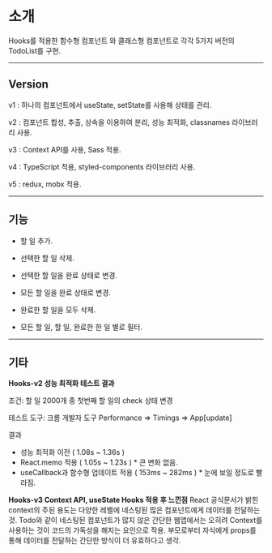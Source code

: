 # 소개

Hooks를 적용한 함수형 컴포넌트 와 클래스형 컴포넌트로 각각 5가지 버전의 TodoList를 구현.

---

## Version
v1 : 하나의 컴포넌트에서 useState, setState를 사용해 상태를 관리.

v2 : 컴포넌트 합성, 추출, 상속을 이용하여 분리, 성능 최적화, classnames 라이브러리 사용.

v3 : Context API를 사용, Sass 적용.

v4 : TypeScript 적용, styled-components 라이브러리 사용.

v5 : redux, mobx 적용.

---

## 기능

- 할 일 추가.

- 선택한 할 일 삭제.

- 선택한 할 일을 완료 상태로 변경.

- 모든 할 일을 완료 상태로 변경.

- 완료한 할 일을 모두 삭제.

- 모든 할 일, 할 일, 완료한 한 일 별로 필터.

---

## 기타

**Hooks-v2 성능 최적화 테스트 결과**

조건: 할 일 2000개 중 첫번째 할 일의 check 상태 변경

테스트 도구: 크롬 개발자 도구 Performance => Timings => App[update]

결과
- 성능 최적화 이전 ( 1.08s ~ 1.36s )
- React.memo 적용 ( 1.05s ~ 1.23s ) * 큰 변화 없음.
- useCallback과 함수형 업데이트 적용 ( 153ms ~ 282ms ) * 눈에 보일 정도로 빨라짐.


**Hooks-v3 Context API, useState Hooks 적용 후 느낀점**
React 공식문서가 밝힌 context의 주된 용도는 다양한 레벨에 네스팅된 많은 컴포넌트에게 데이터를 전달하는 것.
Todo와 같이 네스팅된 컴포넌트가 많지 않은 간단한 웹앱에서는 오히려 Context를 사용하는 것이 코드의 가독성을 해치는 요인으로 작용.
부모로부터 자식에게 props를 통해 데이터를 전달하는 간단한 방식이 더 유효하다고 생각.
